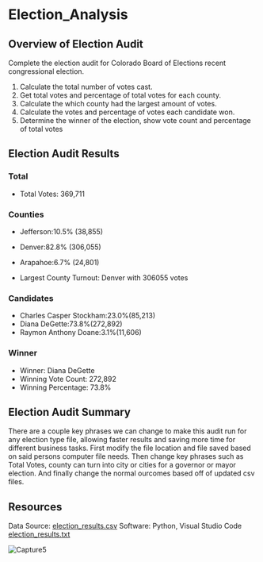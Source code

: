 # Election_Analysis

## Overview of Election Audit
Complete the election audit for Colorado Board of Elections recent congressional election.

1. Calculate the total number of votes cast.
2. Get total votes and percentage of total votes for each county.
3. Calculate the which county had the largest amount of votes.
4. Calculate the votes and percentage of votes each candidate won.
5. Determine the winner of the election, show vote count and percentage of total votes

## Election Audit Results
###  Total
- Total Votes: 369,711
### Counties
- Jefferson:10.5% (38,855)
- Denver:82.8% (306,055)
- Arapahoe:6.7% (24,801)

- Largest County Turnout: Denver with 306055 votes
### Candidates
- Charles Casper Stockham:23.0%(85,213)
- Diana DeGette:73.8%(272,892)
- Raymon Anthony Doane:3.1%(11,606)
### Winner
- Winner: Diana DeGette
- Winning Vote Count: 272,892
- Winning Percentage: 73.8%
## Election Audit Summary
There are a couple key phrases we can change to make this audit run for any election type file, allowing faster results and saving more time for different business tasks. First modify the file location and file saved based on said persons computer file needs. Then change key phrases such as Total Votes, county can turn into city or cities for a governor or mayor election. And finally change the normal ourcomes based off of updated csv files.

## Resources
Data Source: [election_results.csv](https://github.com/ericwhite710/Election_Analysis/files/9571324/election_results.csv)
Software: Python, Visual Studio Code [election_results.txt](https://github.com/ericwhite710/Election_Analysis/files/9571344/election_results.txt)

![Capture5](https://user-images.githubusercontent.com/110315163/190301703-a16469e4-6460-4a68-b5a6-18bd98246ff7.JPG)

